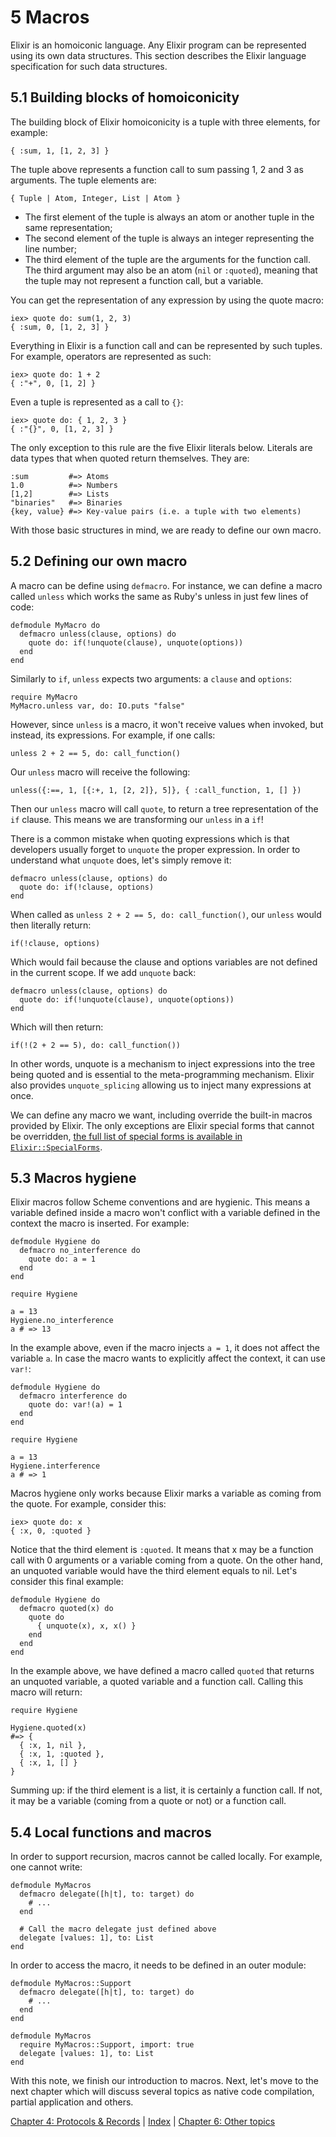 # 5 Macros

Elixir is an homoiconic language. Any Elixir program can be represented using its own data structures. This section describes the Elixir language specification for such data structures.

## 5.1 Building blocks of homoiconicity

The building block of Elixir homoiconicity is a tuple with three elements, for example:

    { :sum, 1, [1, 2, 3] }

The tuple above represents a function call to sum passing 1, 2 and 3 as arguments. The tuple elements are:

    { Tuple | Atom, Integer, List | Atom }

* The first element of the tuple is always an atom or another tuple in the same representation;
* The second element of the tuple is always an integer representing the line number;
* The third element of the tuple are the arguments for the function call. The third argument may also be an atom (`nil` or `:quoted`), meaning that the tuple may not represent a function call, but a variable.

You can get the representation of any expression by using the quote macro:

    iex> quote do: sum(1, 2, 3)
    { :sum, 0, [1, 2, 3] }

Everything in Elixir is a function call and can be represented by such tuples. For example, operators are represented as such:

    iex> quote do: 1 + 2
    { :"+", 0, [1, 2] }

Even a tuple is represented as a call to `{}`:

    iex> quote do: { 1, 2, 3 }
    { :"{}", 0, [1, 2, 3] }

The only exception to this rule are the five Elixir literals below. Literals are data types that when quoted return themselves. They are:

    :sum         #=> Atoms
    1.0          #=> Numbers
    [1,2]        #=> Lists
    "binaries"   #=> Binaries
    {key, value} #=> Key-value pairs (i.e. a tuple with two elements)

With those basic structures in mind, we are ready to define our own macro.

## 5.2 Defining our own macro

A macro can be define using `defmacro`. For instance, we can define a macro called `unless` which works the same as Ruby's unless in just few lines of code:

    defmodule MyMacro do
      defmacro unless(clause, options) do
        quote do: if(!unquote(clause), unquote(options))
      end
    end

Similarly to `if`, `unless` expects two arguments: a `clause` and `options`:

    require MyMacro
    MyMacro.unless var, do: IO.puts "false"

However, since `unless` is a macro, it won't receive values when invoked, but instead, its expressions. For example, if one calls:

    unless 2 + 2 == 5, do: call_function()

Our `unless` macro will receive the following:

    unless({:==, 1, [{:+, 1, [2, 2]}, 5]}, { :call_function, 1, [] })

Then our `unless` macro will call `quote`, to return a tree representation of the `if` clause. This means we are transforming our `unless` in a `if`!

There is a common mistake when quoting expressions which is that developers usually forget to `unquote` the proper expression. In order to understand what `unquote` does, let's simply remove it:

    defmacro unless(clause, options) do
      quote do: if(!clause, options)
    end

When called as `unless 2 + 2 == 5, do: call_function()`, our `unless` would then literally return:

    if(!clause, options)

Which would fail because the clause and options variables are not defined in the current scope. If we add `unquote` back:

    defmacro unless(clause, options) do
      quote do: if(!unquote(clause), unquote(options))
    end

Which will then return:

    if(!(2 + 2 == 5), do: call_function())

In other words, unquote is a mechanism to inject expressions into the tree being quoted and is essential to the meta-programming mechanism. Elixir also provides `unquote_splicing` allowing us to inject many expressions at once.

We can define any macro we want, including override the built-in macros provided by Elixir. The only exceptions are Elixir special forms that cannot be overridden, [the full list of special forms is available in `Elixir::SpecialForms`](https://github.com/elixir-lang/elixir/tree/master/lib/elixir/special_forms.ex).

## 5.3 Macros hygiene

Elixir macros follow Scheme conventions and are hygienic. This means a variable defined inside a macro won't conflict with a variable defined in the context the macro is inserted. For example:

    defmodule Hygiene do
      defmacro no_interference do
        quote do: a = 1
      end
    end

    require Hygiene

    a = 13
    Hygiene.no_interference
    a # => 13

In the example above, even if the macro injects `a = 1`, it does not affect the variable `a`. In case the macro wants to explicitly affect the context, it can use `var!`:

    defmodule Hygiene do
      defmacro interference do
        quote do: var!(a) = 1
      end
    end

    require Hygiene

    a = 13
    Hygiene.interference
    a # => 1

Macros hygiene only works because Elixir marks a variable as coming from the quote. For example, consider this:

    iex> quote do: x
    { :x, 0, :quoted }

Notice that the third element is `:quoted`. It means that x may be a function call with 0 arguments or a variable coming from a quote. On the other hand, an unquoted variable would have the third element equals to nil. Let's consider this final example:

    defmodule Hygiene do
      defmacro quoted(x) do
        quote do
          { unquote(x), x, x() }
        end
      end
    end

In the example above, we have defined a macro called `quoted` that returns an unquoted variable, a quoted variable and a function call. Calling this macro will return:

    require Hygiene

    Hygiene.quoted(x)
    #=> {
      { :x, 1, nil },
      { :x, 1, :quoted },
      { :x, 1, [] }
    }

Summing up: if the third element is a list, it is certainly a function call. If not, it may be a variable (coming from a quote or not) or a function call.

## 5.4 Local functions and macros

In order to support recursion, macros cannot be called locally. For example, one cannot write:

    defmodule MyMacros
      defmacro delegate([h|t], to: target) do
        # ...
      end

      # Call the macro delegate just defined above
      delegate [values: 1], to: List
    end

In order to access the macro, it needs to be defined in an outer module:

    defmodule MyMacros::Support
      defmacro delegate([h|t], to: target) do
        # ...
      end
    end

    defmodule MyMacros
      require MyMacros::Support, import: true
      delegate [values: 1], to: List
    end

With this note, we finish our introduction to macros. Next, let's move to the next chapter which will discuss several topics as native code compilation, partial application and others.

[Chapter 4: Protocols & Records](https://github.com/elixir-lang/elixir/blob/master/docs/4_protocols_and_records.md) | [Index](https://github.com/elixir-lang/elixir/blob/master/docs/0_index.md) |
[Chapter 6: Other topics](https://github.com/elixir-lang/elixir/blob/master/docs/6_other_topics.md)